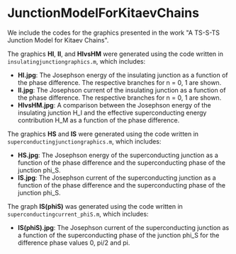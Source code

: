 # JunctionModelForKitaevChains

We include the codes for the graphics presented in the work "A TS-S-TS Junction Model for Kitaev Chains".

The graphics **HI**, **II**, and **HIvsHM** were generated using the code written in `insulatingjunctiongraphics.m`, which includes:

- **HI.jpg**: The Josephson energy of the insulating junction as a function of the phase difference. The respective branches for n = 0, 1 are shown.
- **II.jpg**: The Josephson current of the insulating junction as a function of the phase difference. The respective branches for n = 0, 1 are shown.
- **HIvsHM.jpg**: A comparison between the Josephson energy of the insulating junction H_I and the effective superconducting energy contribution H_M as a function of the phase difference.

The graphics **HS** and **IS** were generated using the code written in `superconductingjunctiongraphics.m`, which includes:

- **HS.jpg**: The Josephson energy of the superconducting junction as a function of the phase difference and the superconducting phase of the junction phi_S.
- **IS.jpg**: The Josephson current of the superconducting junction as a function of the phase difference and the superconducting phase of the junction phi_S.

The graph **IS(phiS)** was generated using the code written in `superconductingcurrent_phiS.m`, which includes:

- **IS(phiS).jpg**: The Josephson current of the superconducting junction as a function of the superconducting phase of the junction phi_S for the difference phase values 0, pi/2 and pi.
